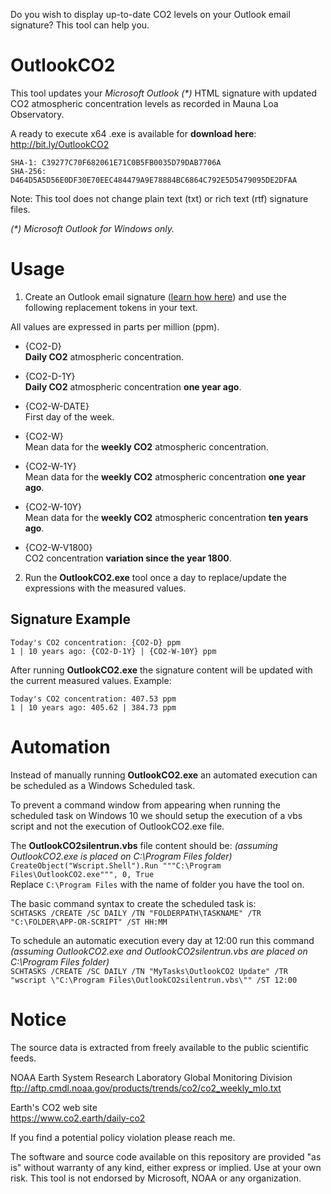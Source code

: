 Do you wish to display up-to-date CO2 levels on your Outlook email signature? This tool can help you.

# OutlookCO2
This tool updates your *Microsoft Outlook (\*)* HTML signature with updated CO2 atmospheric concentration levels as recorded in Mauna Loa Observatory.  

A ready to execute x64 .exe is available for **download here**: http://bit.ly/OutlookCO2  
```
SHA-1: C39277C70F682061E71C0B5FB0035D79DAB7706A   
SHA-256: D464D5A5D56E0DF30E70EEC484479A9E78884BC6864C792E5D5479095DE2DFAA  
```

Note: This tool does not change plain text (txt) or rich text (rtf) signature files.

*(\*) Microsoft Outlook for Windows only.*

# Usage
1. Create an Outlook email signature ([learn how here](https://support.office.com/en-us/article/create-and-add-a-signature-to-messages-8ee5d4f4-68fd-464a-a1c1-0e1c80bb27f2 "Create and add a signature to messages")) and use the following replacement tokens in your text.  

All values are expressed in parts per million (ppm).

* {CO2-D}         
**Daily CO2** atmospheric concentration.

* {CO2-D-1Y}   
**Daily CO2** atmospheric concentration **one year ago**.

* {CO2-W-DATE}    
First day of the week.

* {CO2-W}        
Mean data for the **weekly CO2** atmospheric concentration.

* {CO2-W-1Y}  
Mean data for the **weekly CO2** atmospheric concentration **one year ago**.

* {CO2-W-10Y}  
Mean data for the **weekly CO2** atmospheric concentration **ten years ago**.  

* {CO2-W-V1800}  
CO2 concentration **variation since the year 1800**.  

2. Run the **OutlookCO2.exe** tool once a day to replace/update the expressions with the measured values.

## Signature Example
```
Today's CO2 concentration: {CO2-D} ppm  
1 | 10 years ago: {CO2-D-1Y} | {CO2-W-10Y} ppm
```

After running **OutlookCO2.exe** the signature content will be updated with the current measured values. Example:
```
Today's CO2 concentration: 407.53 ppm  
1 | 10 years ago: 405.62 | 384.73 ppm
```

# Automation
Instead of manually running **OutlookCO2.exe** an automated execution can be scheduled as a Windows Scheduled task.

To prevent a command window from appearing when running the scheduled task on Windows 10 we should setup the execution of a vbs script and not the execution of OutlookCO2.exe file.

The **OutlookCO2silentrun.vbs** file content should be: *(assuming OutlookCO2.exe is placed on C:\Program Files folder)*
```CreateObject("Wscript.Shell").Run """C:\Program Files\OutlookCO2.exe""", 0, True```  
Replace ```C:\Program Files``` with the name of folder you have the tool on.

The basic command syntax to create the scheduled task is:  
```SCHTASKS /CREATE /SC DAILY /TN "FOLDERPATH\TASKNAME" /TR "C:\FOLDER\APP-OR-SCRIPT" /ST HH:MM```  

To schedule an automatic execution every day at 12:00 run this command *(assuming OutlookCO2.exe and OutlookCO2silentrun.vbs are placed on C:\Program Files folder)*  
```SCHTASKS /CREATE /SC DAILY /TN "MyTasks\OutlookCO2 Update" /TR "wscript \"C:\Program Files\OutlookCO2silentrun.vbs\"" /ST 12:00```

# Notice
The source data is extracted from freely available to the public scientific feeds.

NOAA Earth System Research Laboratory Global Monitoring Division  
ftp://aftp.cmdl.noaa.gov/products/trends/co2/co2_weekly_mlo.txt

Earth's CO2 web site  
https://www.co2.earth/daily-co2

If you find a potential policy violation please reach me.

The software and source code available on this repository are provided "as is" without warranty of any kind, either express or implied. Use at your own risk. This tool is not endorsed by Microsoft, NOAA or any organization.
